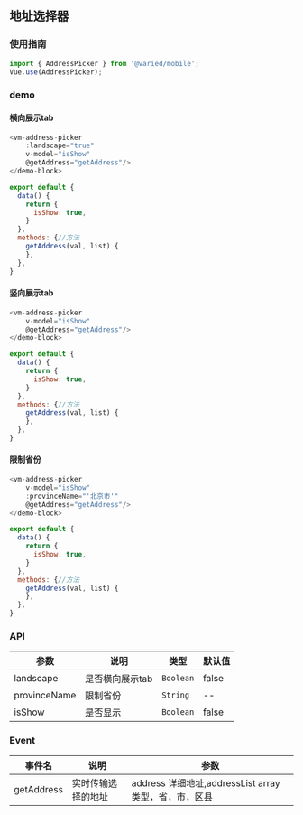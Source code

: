 ## 地址选择器

### 使用指南

``` javascript
import { AddressPicker } from '@varied/mobile';
Vue.use(AddressPicker);
```

### demo

#### 横向展示tab
```javascript
<vm-address-picker
    :landscape="true"
    v-model="isShow"
    @getAddress="getAddress"/>
</demo-block>
```
```javascript
export default {
  data() {
    return {
      isShow: true,
    }
  },
  methods: {//方法
    getAddress(val, list) {
    },
  },
}
```
#### 竖向展示tab
```javascript
<vm-address-picker
    v-model="isShow"
    @getAddress="getAddress"/>
</demo-block>
```
```javascript
export default {
  data() {
    return {
      isShow: true,
    }
  },
  methods: {//方法
    getAddress(val, list) {
    },
  },
}
```
#### 限制省份
```javascript
<vm-address-picker
    v-model="isShow"
    :provinceName="'北京市'"
    @getAddress="getAddress"/>
</demo-block>
```
```javascript
export default {
  data() {
    return {
      isShow: true,
    }
  },
  methods: {//方法
    getAddress(val, list) {
    },
  },
}
```

### API

| 参数 | 说明 | 类型 | 默认值 |
|------|------|------|------|
| landscape | 是否横向展示tab | `Boolean` | false |
| provinceName | 限制省份 | `String` | -- |
| isShow | 是否显示 | `Boolean` | false |

### Event

| 事件名 | 说明 | 参数 |
|------|------|------|
| getAddress | 实时传输选择的地址 | address 详细地址,addressList array类型，省，市，区县  |
